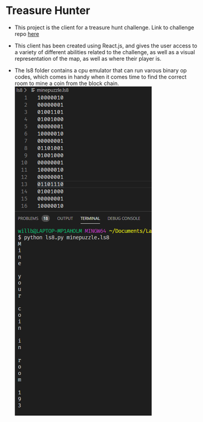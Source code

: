 # Treasure Hunter

- This project is the client for a treasure hunt challenge. Link to challenge repo [here](https://github.com/LambdaSchool/CS-Build-Week-2)

- This client has been created using React.js, and gives the user access to a variety of different abilities related to the challenge, as well as a visual representation of the map, as well as where their player is.

- The ls8 folder contains a cpu emulator that can run varous binary op codes, which comes in handy when it comes time to find the correct room to  mine a coin from the block chain.
![ls8example](src/images/ls8example.PNG)